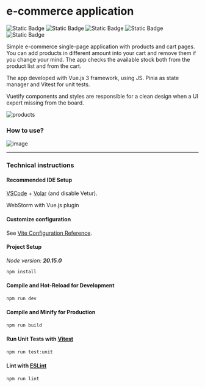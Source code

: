 # e-commerce application

![Static Badge](https://img.shields.io/badge/vue.js-3.4-green)
![Static Badge](https://img.shields.io/badge/vite-5.3-yellow)
![Static Badge](https://img.shields.io/badge/pinia-2.1-purple)
![Static Badge](https://img.shields.io/badge/vuetify-3.7-blue)
![Static Badge](https://img.shields.io/badge/vitest-1.6-red)

Simple e-commerce single-page application with products and cart pages. You can add products in different amount into your cart and remove them if you change your mind. The app checks the available stock both from the product list and from the cart.

The app developed with Vue.js 3 framework, using JS. Pinia as state manager and Vitest for unit tests.

Vuetify components and styles are responsible for a clean design when a UI expert missing from the board.

![products](https://github.com/user-attachments/assets/04881d20-6883-479c-bcae-3f5f17be4234)

### How to use?

![image](https://github.com/user-attachments/assets/15006d25-ae79-4c1b-930d-13d736f55255)

---
### Technical instructions

#### Recommended IDE Setup

[VSCode](https://code.visualstudio.com/) + [Volar](https://marketplace.visualstudio.com/items?itemName=Vue.volar) (and disable Vetur).

WebStorm with Vue.js plugin

#### Customize configuration

See [Vite Configuration Reference](https://vitejs.dev/config/).

#### Project Setup

*Node version: **20.15.0***

```sh
npm install
```

#### Compile and Hot-Reload for Development

```sh
npm run dev
```

#### Compile and Minify for Production

```sh
npm run build
```

#### Run Unit Tests with [Vitest](https://vitest.dev/)

```sh
npm run test:unit
```

#### Lint with [ESLint](https://eslint.org/)

```sh
npm run lint
```
